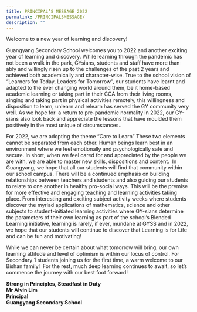 ```yaml
---
title: PRINCIPAL’S MESSAGE 2022
permalink: /PRINCIPALSMESSAGE/
description: ""
---
```


Welcome to a new year of learning and discovery!

Guangyang Secondary School welcomes you to 2022 and another exciting year of learning and discovery. While learning through the pandemic has not been a walk in the park, GYsians, students and staff have more than ably and willingly risen up to the challenges of the past 2 years and achieved both academically and character-wise. True to the school vision of “Learners for Today, Leaders for Tomorrow”, our students have learnt and adapted to the ever changing world around them, be it home-based academic learning or taking part in their CCA from their living rooms, singing and taking part in physical activities remotely, this willingness and disposition to learn, unlearn and relearn has served the GY community very well. As we hope for  a return to pre-pandemic normality in 2022, our GY-sians also look back and appreciate the lessons that have moulded them positively in the most unique of circumstances..

For 2022, we are adopting the theme “Care to Learn” These two elements cannot be separated from each other. Human beings learn best in an environment where we feel emotionally and psychologically safe and secure. In short, when we feel cared for and appreciated by the people we are with, we are able to master new skills, dispositions and content.  In Guangyang, we hope that all our students will find that community within our school campus. There will be a continued emphasis on building relationships between teachers and students and also guiding our students to relate to one another in healthy pro-social ways. This will be the premise for more effective and engaging teaching and learning activities taking place. From interesting and exciting subject activity weeks where students discover the myriad applications of mathematics, science and other subjects to student-initiated learning activities where GY-sians determine the parameters of their own learning as part of the school’s Blended Learning initiative, learning is rarely, if ever, mundane at GYSS and in 2022, we hope that our students will continue to discover that Learning is for Life and can be fun and motivating!

While we can never be certain about what tomorrow will bring, our own learning attitude and level of optimism is within our locus of control. For Secondary 1 students joining us for the first time, a warm welcome to our Bishan family!  For the rest, much deep learning continues to await, so let’s commence the journey with our best foot forward!

**Strong in Principles, Steadfast in Duty  
Mr Alvin Lim  
Principal  
Guangyang Secondary School**